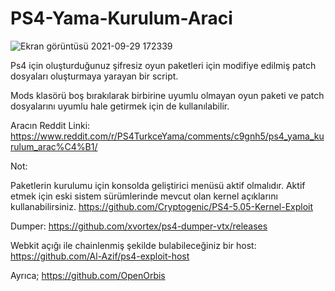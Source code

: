 # PS4-Yama-Kurulum-Araci


![Ekran görüntüsü 2021-09-29 172339](https://user-images.githubusercontent.com/50713500/135288515-e58e7f7a-7414-43d3-8e1f-df60bbbd7abd.jpg)


Ps4 için oluşturduğunuz şifresiz oyun paketleri için modifiye edilmiş patch dosyaları oluşturmaya yarayan bir script. 

Mods klasörü boş bırakılarak birbirine uyumlu olmayan oyun paketi ve patch dosyalarını uyumlu hale getirmek için de kullanılabilir.

Aracın Reddit Linki:
https://www.reddit.com/r/PS4TurkceYama/comments/c9gnh5/ps4_yama_kurulum_arac%C4%B1/




Not:

Paketlerin kurulumu için konsolda geliştirici menüsü aktif olmalıdır. Aktif etmek için eski sistem sürümlerinde mevcut olan kernel açıklarını kullanabilirsiniz.
https://github.com/Cryptogenic/PS4-5.05-Kernel-Exploit

Dumper:
https://github.com/xvortex/ps4-dumper-vtx/releases

Webkit açığı ile chainlenmiş şekilde bulabileceğiniz bir host:
https://github.com/Al-Azif/ps4-exploit-host

Ayrıca;
https://github.com/OpenOrbis




